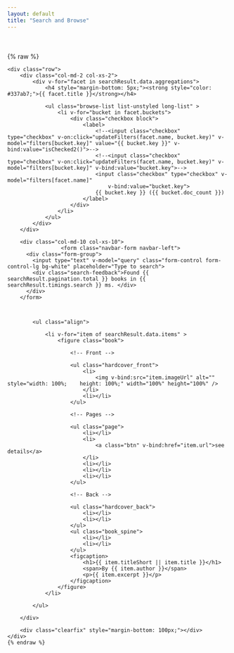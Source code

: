 ```yaml
---
layout: default
title: "Search and Browse"
---
```


<div class="container-fluid" style="margin-top: 50px;" id="el">
{% raw %}
   
    <div class="row">
        <div class="col-md-2 col-xs-2">
            <div v-for="facet in searchResult.data.aggregations">
                <h4 style="margin-bottom: 5px;"><strong style="color: #337ab7;">{{ facet.title }}</strong></h4>

                <ul class="browse-list list-unstyled long-list" >
                    <li v-for="bucket in facet.buckets">
                        <div class="checkbox block">
                            <label>
                                <!--<input class="checkbox" type="checkbox" v-on:click="updateFilters(facet.name, bucket.key)" v-model="filters[bucket.key]" value="{{ bucket.key }}" v-bind:value="isChecked2()">-->
                                <!--<input class="checkbox" type="checkbox" v-on:click="updateFilters(facet.name, bucket.key)" v-model="filters[bucket.key]" v-bind:value="bucket.key">-->
                                <input class="checkbox" type="checkbox" v-model="filters[facet.name]"
                                    v-bind:value="bucket.key">
                                {{ bucket.key }} ({{ bucket.doc_count }})
                            </label>
                        </div>
                    </li>
                </ul>
            </div>
        </div>

        <div class="col-md-10 col-xs-10">
                     <form class="navbar-form navbar-left">
          <div class="form-group">
            <input type="text" v-model="query" class="form-control form-control-lg bg-white" placeholder="Type to search">
            <div class="search-feedback">Found {{ searchResult.pagination.total }} books in {{ searchResult.timings.search }} ms. </div>
          </div>
        </form>

         
        
            <ul class="align">
            
                <li v-for="item of searchResult.data.items" >
                    <figure class="book">

                        <!-- Front -->

                        <ul class="hardcover_front">
                            <li>
                                <img v-bind:src="item.imageUrl" alt="" style="width: 100%;    height: 100%;" width="100%" height="100%" />
                            </li>
                            <li></li>
                        </ul>

                        <!-- Pages -->

                        <ul class="page">
                            <li></li>
                            <li>
                                <a class="btn" v-bind:href="item.url">see details</a>
                            </li>
                            <li></li>
                            <li></li>
                            <li></li>
                        </ul>

                        <!-- Back -->

                        <ul class="hardcover_back">
                            <li></li>
                            <li></li>
                        </ul>
                        <ul class="book_spine">
                            <li></li>
                            <li></li>
                        </ul>
                        <figcaption>
                            <h1>{{ item.titleShort || item.title }}</h1>
                            <span>By {{ item.author }}</span>
                            <p>{{ item.excerpt }}</p>
                        </figcaption>
                    </figure>
                </li>

            </ul>
           
        </div>

        <div class="clearfix" style="margin-bottom: 100px;"></div>
    </div>
    {% endraw %}
</div>

  <script src="search.js"></script>